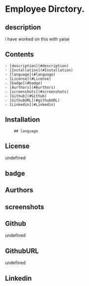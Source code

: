 # Employee Dirctory.

 ## description
  i have worked on this with yaise
  
##  Contents
    - [description](#description)
    - [Installation](#Installation)
    - [language](#language)
    - [License](#License)
    - [badge](#badge)
    - [Aurthors](#Aurthors)
    - [screenshots](#screenshots)
    - [Github](#Github)
    - [GithubURL](#githubURL)
    - [Linkedin](#Linkedin)

## Installation
  
        ## language
  

## License
  undefined

## badge
  


## Aurthors
  


## screenshots
  


## Github
  undefined

## GithubURL
  undefined

## Linkedin
  
